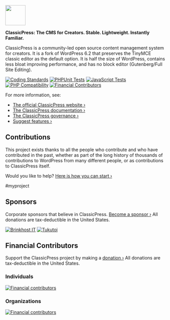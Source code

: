 <a href="https://www.classicpress.net"><img src="src/wp-admin/images/classicpress-logo.png" height="63"></a>

**ClassicPress: The CMS for Creators. Stable. Lightweight. Instantly Familiar.**

ClassicPress is a community-led open source content management system for creators. It is a fork of WordPress 6.2 that preserves the TinyMCE classic editor as the default option. It is half the size of WordPress, contains less bloat improving performance, and has no block editor (Gutenberg/Full Site Editing).

[![Coding Standards](https://github.com/ClassicPress/ClassicPress/workflows/Coding%20Standards/badge.svg?branch=develop)](https://github.com/ClassicPress/ClassicPress/actions?query=workflow%3A%22Coding+Standards%22+branch%3Adevelop)
[![PHPUnit Tests](https://github.com/ClassicPress/ClassicPress/workflows/PHPUnit%20Tests/badge.svg?branch=develop)](https://github.com/ClassicPress/ClassicPress/actions?query=workflow%3A%22PHPUnit+Tests%22+branch%3Adevelop)
[![JavaScript Tests](https://github.com/ClassicPress/ClassicPress/workflows/JavaScript%20Tests/badge.svg?branch=develop)](https://github.com/ClassicPress/ClassicPress/actions?query=workflow%3A%22JavaScript+Tests%22+branch%3Adevelop)
[![PHP Compatibility](https://github.com/ClassicPress/ClassicPress/workflows/PHP%20Compatibility/badge.svg?branch=develop)](https://github.com/ClassicPress/ClassicPress/actions?query=workflow%3A%22PHP+Compatibility%22+branch%3Adevelop)
[![Financial Contributors](https://opencollective.com/classicpress/tiers/badge.svg?label=Financial+Contributors)](https://opencollective.com/classicpress)

For more information, see:

- [The official ClassicPress website ›](https://www.classicpress.net/)
- [The ClassicPress documentation ›](https://docs.classicpress.net/)
- [The ClassicPress governance ›](https://www.classicpress.net/governance/)
- [Suggest features ›](https://github.com/ClassicPress/ClassicPress/issues/)

## Contributions

This project exists thanks to all the people who contribute and who have contributed in the past, whether as part of the long history of thousands of contributions to WordPress from many different people, or as contributions to ClassicPress itself.

Would you like to help? [Here is how you can start ›](https://github.com/ClassicPress/ClassicPress/blob/develop/.github/CONTRIBUTING.md)

#myproject


## Sponsors
Corporate sponsors that believe in ClassicPress. [Become a sponsor ›](https://opencollective.com/classicpress)
All donations are tax-deductible in the United States.

[![Brinkhost IT](https://www.classicpress.net/wp-content/uploads/2022/07/brinkman-it-sponsor.png)](https://www.brinkhost.nl)
[![Tukutoi](https://www.classicpress.net/wp-content/uploads/2022/07/tukutoi-sponsor.png)](https://www.tukutoi.com)

## Financial Contributors

Support the ClassicPress project by making a [donation ›](https://opencollective.com/classicpress)
All donations are tax-deductible in the United States.

### Individuals

[![Financial contributors](https://opencollective.com/classicpress/individuals.svg?width=890)](https://opencollective.com/classicpress)

### Organizations
[![Financial contributors](https://opencollective.com/classicpress/organizations.svg?width=890)](https://opencollective.com/classicpress)
